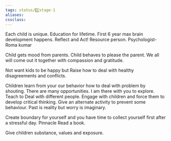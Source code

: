 ```yaml
---
tags: status/1️⃣stage-1 
aliases:
cssclass: 
---
```


Each child is unique. Education for lifetime.
First 6 year max brain development happens.
Reflect and Act!
Resource person.
Psychologist- Roma kumar

Child gets mood from parents.
Child behaves to please the parent.
We all will come out it together with compassion and gratitude.

Not want kids to be happy but Raise how to deal with healthy disagreements and conflicts.

Children learn from your our behavior how to deal with problem by shouting.
There are many opportunities. I am there with you to explore.
Teach to Deal with different people.
Engage with children and force them to develop critical thinking.
Give an alternate activity to prevent some behaviour.
Past is reality but worry is imaginary.

Create boundary for yourself and you  have time to collect yourself first after a stressful day.
Pinnacle 
Read a book.

Give children substance, values and exposure.